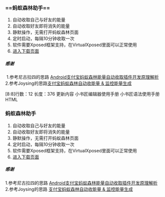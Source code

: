 

### ==蚂蚁森林助手==
1. 自动收取自己与好友的能量
2. 自动收取好友即将消失的能量
3. 静默操作，无需打开蚂蚁森林页面
4. 定时启动，每隔10分钟收取一次
5. 软件需要Xposed框架支持，在VirtualXposed里面可以正常使用
6. [进入下载页面](https://github.com/WithHades/forestHook/releases)
​
##### 感谢
​
1.参考尼古拉四的思路 [Android支付宝蚂蚁森林能量自动收取插件开发原理解析](https://www.52pojie.cn/thread-794312-1-1.html)
 2.参考Joysing的思路[支付宝蚂蚁森林自动收能量 & 监控能量生成](https://github.com/Joysing/AlipayAutoGetForest)
 
[8:8]行数：12 长度：376
更新内容
小书匠编辑器使用手册
小书匠语法使用手册
HTML
<div class="line_item line_item_display xiaoshujiang_element" data-line="0"></div>
<div class="xiaoshujiang_element xsj_anchor">
  <a name="e89a82e89a81e6a3aee69e97e58aa9e6898b_1" class="blank_anchor_name"></a>
  <a id="e89a82e89a81e6a3aee69e97e58aa9e6898b_1" class="blank_anchor_id"></a>
  <a name="蚂蚁森林助手" class="blank_anchor_name"></a>
  <a id="蚂蚁森林助手" class="blank_anchor_id"></a>
</div>
<h3 class="xsj_heading_h3">
  <span class="xsj_heading_content">
    <span class="mark">蚂蚁森林助手</span>
  </span>
</h3>
<div class="line_item xiaoshujiang_element" data-line="1"></div>
<ol>
  <li>
    <div class="line_item xiaoshujiang_element" data-line="1"></div>
    自动收取自己与好友的能量</li>
  <li>
    <div class="line_item xiaoshujiang_element" data-line="2"></div>
    自动收取好友即将消失的能量</li>
  <li>
    <div class="line_item xiaoshujiang_element" data-line="3"></div>
    静默操作，无需打开蚂蚁森林页面</li>
  <li>
    <div class="line_item xiaoshujiang_element" data-line="4"></div>
    定时启动，每隔10分钟收取一次</li>
  <li>
    <div class="line_item xiaoshujiang_element" data-line="5"></div>
    软件需要Xposed框架支持，在VirtualXposed里面可以正常使用</li>
  <li>
    <div class="line_item xiaoshujiang_element" data-line="6"></div>
    <a href="https://github.com/WithHades/forestHook/releases" class="xsj_link xsj_manu_link">进入下载页面</a>
  </li>
</ol>
<div class="line_item line_item_display xiaoshujiang_element" data-line="8"></div>
<div class="xiaoshujiang_element xsj_anchor">
  <a name="e6849fe8b0a2_2" class="blank_anchor_name"></a>
  <a id="e6849fe8b0a2_2" class="blank_anchor_id"></a>
  <a name="感谢" class="blank_anchor_name"></a>
  <a id="感谢" class="blank_anchor_id"></a>
</div>
<h5 class="xsj_heading_h5">
  <span class="xsj_heading_content">感谢</span>
</h5>
<div class="line_item line_item_display xiaoshujiang_element" data-line="10"></div>
<p class="xsj_paragraph_level_0">1.参考尼古拉四的思路 <a href="https://www.52pojie.cn/thread-794312-1-1.html" class="xsj_link xsj_manu_link">Android支付宝蚂蚁森林能量自动收取插件开发原理解析</a>
  <br> 2.参考Joysing的思路
  <a href="https://github.com/Joysing/AlipayAutoGetForest" class="xsj_link xsj_manu_link">支付宝蚂蚁森林自动收能量 &amp; 监控能量生成</a>
</p>
